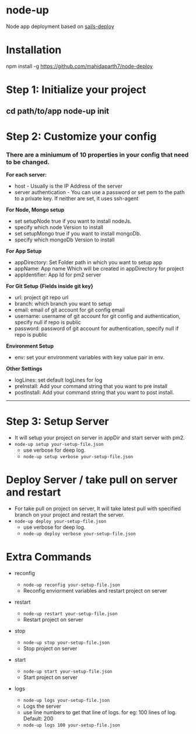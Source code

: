 # node-up
Node app deployment based on [sails-deploy](https://github.com/fuloptibi/sails-deploy)

# Installation
npm install -g https://github.com/mahidaparth7/node-deploy

# Step 1: Initialize your project
cd path/to/app
node-up init
----------------

# Step 2: Customize your config
### There are a miniumum of 10 properties in your config that need to be changed.

**For each server:**
- host - Usually is the IP Address of the server
- server authentication - You can use a password or set pem to the path to a private key. If neither are set, it uses ssh-agent

**For Node, Mongo setup**
- set setupNode true if you want to install nodeJs.
- specify which node Version to install
- set setupMongo true if you want to install mongoDb.
- specify which mongoDb Version to install

**For App Setup**
- appDirectory: Set Folder path in which you want to setup app
- appName: App name Which will be created in appDirectory for project
- appIdentifier: App Id for pm2 server

**For Git Setup {Fields inside git key}**
- url: project git repo url
- branch: which branch you want to setup
- email: email of git account for git config email
- username: username of git account for git config and authentication, specify null if repo is public
- password: password of git account for authentication, specify null if repo is public

**Environment Setup**
- env: set your environment variables with key value pair in env.

**Other Settings**
- logLines: set default logLines for log
- preInstall: Add your command string that you want to pre install
- postInstall: Add your command string that you want to post install.

-----------------------------------

# Step 3: Setup Server
- It will setup your project on server in appDir and start server with pm2.
- `node-up setup your-setup-file.json`
  - use verbose for deep log.
  - `node-up setup verbose your-setup-file.json`


# Deploy Server / take pull on server and restart
- For take pull on project on server, It will take latest pull with specified branch on your project and restart the server.
- `node-up deploy your-setup-file.json`
  - use verbose for deep log.
  - `node-up deploy verbose your-setup-file.json`

# Extra Commands

- reconfig
  - `node-up reconfig your-setup-file.json`
  - Reconfig enviorment variables and restart project on server

- restart
  - `node-up restart your-setup-file.json`
  - Restart project on server

- stop
  - `node-up stop your-setup-file.json`
  - Stop project on server

- start
  - `node-up start your-setup-file.json`
  - Start project on server

- logs
  - `node-up logs your-setup-file.json`
  - Logs the server
  - use line numbers to get that line of logs. for eg: 100 lines of log. Default: 200
  - `node-up logs 100 your-setup-file.json`
